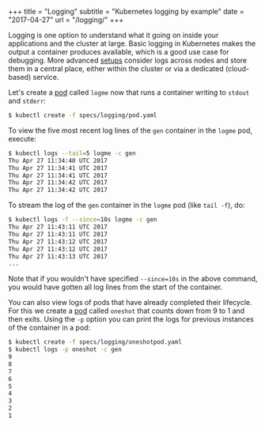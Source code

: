 +++
title = "Logging"
subtitle = "Kubernetes logging by example"
date = "2017-04-27"
url = "/logging/"
+++

Logging is one option to understand what it going on inside your applications
and the cluster at large. Basic logging in Kubernetes makes the output a
container produces available, which is a good use case for debugging. More advanced
[setups](http://some.ops4devs.info/logging/) consider logs across nodes and store
them in a central place, either within the cluster or via a dedicated (cloud-based) service.

Let's create a [pod](https://github.com/mhausenblas/kbe/blob/master/specs/logging/pod.yaml)
called `logme` now that runs a container writing to `stdout` and `stderr`:

```bash
$ kubectl create -f specs/logging/pod.yaml
```

To view the five most recent log lines of the `gen` container in the `logme` pod,
execute:

```bash
$ kubectl logs --tail=5 logme -c gen
Thu Apr 27 11:34:40 UTC 2017
Thu Apr 27 11:34:41 UTC 2017
Thu Apr 27 11:34:41 UTC 2017
Thu Apr 27 11:34:42 UTC 2017
Thu Apr 27 11:34:42 UTC 2017
```

To stream the log of the `gen` container in the `logme` pod (like `tail -f`), do:

```bash
$ kubectl logs -f --since=10s logme -c gen
Thu Apr 27 11:43:11 UTC 2017
Thu Apr 27 11:43:11 UTC 2017
Thu Apr 27 11:43:12 UTC 2017
Thu Apr 27 11:43:12 UTC 2017
Thu Apr 27 11:43:13 UTC 2017
...
```

Note that if you wouldn't have specified `--since=10s` in the above command, you
would have gotten all log lines from the start of the container.

You can also view logs of pods that have already completed their lifecycle.
For this we create a [pod](https://github.com/mhausenblas/kbe/blob/master/specs/logging/oneshotpod.yaml)
called `oneshot` that counts down from 9 to 1 and then exits. Using the `-p` option
you can print the logs for previous instances of the container in a pod:

```bash
$ kubectl create -f specs/logging/oneshotpod.yaml
$ kubectl logs -p oneshot -c gen
9
8
7
6
5
4
3
2
1
```
